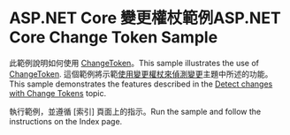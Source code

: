 # <a name="aspnet-core-change-token-sample"></a><span data-ttu-id="b2d98-101">ASP.NET Core 變更權杖範例</span><span class="sxs-lookup"><span data-stu-id="b2d98-101">ASP.NET Core Change Token Sample</span></span>

<span data-ttu-id="b2d98-102">此範例說明如何使用 [ChangeToken](https://docs.microsoft.com/dotnet/api/microsoft.extensions.primitives.changetoken)。</span><span class="sxs-lookup"><span data-stu-id="b2d98-102">This sample illustrates the use of [ChangeToken](https://docs.microsoft.com/dotnet/api/microsoft.extensions.primitives.changetoken).</span></span> <span data-ttu-id="b2d98-103">這個範例將示範[使用變更權杖來偵測變更](https://docs.microsoft.com/aspnet/core/fundamentals/change-tokens)主題中所述的功能。</span><span class="sxs-lookup"><span data-stu-id="b2d98-103">This sample demonstrates the features described in the [Detect changes with Change Tokens](https://docs.microsoft.com/aspnet/core/fundamentals/change-tokens) topic.</span></span>

<span data-ttu-id="b2d98-104">執行範例，並遵循 [索引] 頁面上的指示。</span><span class="sxs-lookup"><span data-stu-id="b2d98-104">Run the sample and follow the instructions on the Index page.</span></span>
